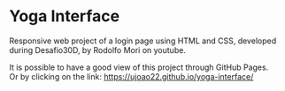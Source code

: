 # Yoga Interface
Responsive web project of a login page using HTML and CSS, developed during Desafio30D, by Rodolfo Mori on youtube.

It is possible to have a good view of this project through GitHub Pages. </br>
Or by clicking on the link: https://ujoao22.github.io/yoga-interface/
